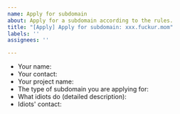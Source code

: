 ```yaml
---
name: Apply for subdomain
about: Apply for a subdomain according to the rules.
title: "[Apply] Apply for subdomain: xxx.fuckur.mom"
labels: ''
assignees: ''

---
```


* Your name: 
* Your contact: 
* Your project name: 
* The type of subdomain you are applying for: 
* What idiots do (detailed description): 
* Idiots' contact:
